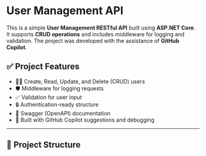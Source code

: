 # User Management API

This is a simple **User Management RESTful API** built using **ASP.NET Core**. It supports **CRUD operations** and includes middleware for logging and validation. The project was developed with the assistance of **GitHub Copilot**.

## ✅ Project Features

- 🧑‍💻 Create, Read, Update, and Delete (CRUD) users
- 🛡️ Middleware for logging requests
- ✅ Validation for user input
- 🔒 Authentication-ready structure
- 📄 Swagger (OpenAPI) documentation
- 🚀 Built with GitHub Copilot suggestions and debugging

---

## 📁 Project Structure

